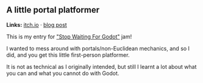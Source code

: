 ## A little portal platformer

**Links:** [itch.io](https://yellowafterlife.itch.io/godot-portal-platformer)
· [blog post](https://yal.cc/godot-non-euclidean/)

This is my entry for ["Stop Waiting For Godot"](https://itch.io/jam/stop-waiting-for-godot) jam!

I wanted to mess around with portals/non-Euclidean mechanics, and so I did, and you get this little first-person platformer.

It is not as technical as I originally intended, but still I learnt a lot about what you can and what you cannot do with Godot.